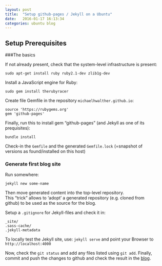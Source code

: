 ```yaml
---
layout: post
title:  "Setup github-pages / Jekyll on a Ubuntu"
date:   2016-01-17 16:13:34
categories: ubuntu blog
---
```


## Setup Prerequisites

###The basics

If not already present, check that the system-level infrastructure is present:

    sudo apt-get install ruby ruby2.1-dev zlib1g-dev 

Install a JavaScript engine for Ruby:

    sudo gem install therubyracer

Create file Gemfile in the repository `michaelhwalther.github.io`:

    source 'https://rubygems.org'
    gem 'github-pages'

Finally, run this to install gem “github-pages” (and Jekyll as one of its prequisites):

    bundle install

Check-in the `Gemfile` and the generated `Gemfile.lock` (=snapshot of versions as found/installed on this host)

### Generate first blog site

Run somewhere:

    jekyll new some-name

Then move generated content into the top-level repository.  
This “trick” allows to ‘adopt’ a generated repository (e.g. cloned from github) to be used as the source for the blog.

Setup a `.gitignore` for Jekyll-files and check it in:

    _site/
    .sass-cache/
    .jekyll-metadata

To locally test the Jekyll site, use: `jekyll serve` and point your Browser to `http://localhost:4000`

Now, check the `git status` and add any files listed using `git add`.
Finally, commit and push the changes to github and check the result in the [blog](http://blog.mmwalther.name).

